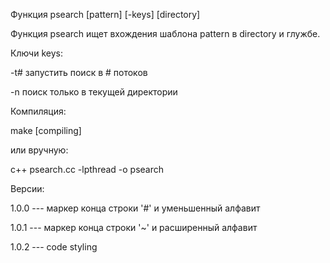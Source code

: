 Функция psearch [pattern] [-keys] [directory]

Функция psearch ищет вхождения шаблона pattern в directory и глужбе.

Ключи keys:

-t#     запустить поиск в # потоков

-n      поиск только в текущей директории

Компиляция:

make [compiling]

или вручную:

c++ psearch.cc -lpthread -o psearch

Версии:

1.0.0 --- маркер конца строки '#' и уменьшенный алфавит

1.0.1 --- маркер конца строки '~' и расширенный алфавит

1.0.2 --- code styling

